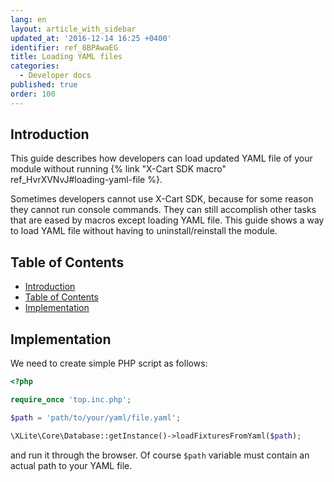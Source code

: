 ```yaml
---
lang: en
layout: article_with_sidebar
updated_at: '2016-12-14 16:25 +0400'
identifier: ref_8BPAwaEG
title: Loading YAML files
categories:
  - Developer docs
published: true
order: 100
---
```



## Introduction

This guide describes how developers can load updated YAML file of your module without running {% link "X-Cart SDK macro" ref_HvrXVNvJ#loading-yaml-file %}.

Sometimes developers cannot use X-Cart SDK, because for some reason they cannot run console commands. They can still accomplish other tasks that are eased by macros except loading YAML file. This guide shows a way to load YAML file without having to uninstall/reinstall the module.

## Table of Contents

*   [Introduction](#introduction)
*   [Table of Contents](#table-of-contents)
*   [Implementation](#implementation)

## Implementation

We need to create simple PHP script as follows: 

```php
<?php

require_once 'top.inc.php';

$path = 'path/to/your/yaml/file.yaml';

\XLite\Core\Database::getInstance()->loadFixturesFromYaml($path);
```

and run it through the browser. Of course `$path` variable must contain an actual path to your YAML file.
